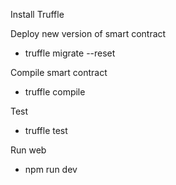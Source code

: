Install Truffle

Deploy new version of smart contract
- truffle migrate --reset

Compile smart contract
- truffle compile

Test

- truffle test

Run web
- npm run dev